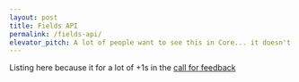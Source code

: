 ```yaml
---
layout: post
title: Fields API
permalink: /fields-api/
elevator_pitch: A lot of people want to see this in Core... it doesn't really exist yet
---
```


Listing here because it for a lot of +1s in the [call for feedback](https://make.wordpress.org/core/2015/08/19/wordpress-4-4-whats-on-your-wishlist/)
